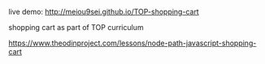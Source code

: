 live demo: http://meiou9sei.github.io/TOP-shopping-cart

shopping cart as part of TOP curriculum

https://www.theodinproject.com/lessons/node-path-javascript-shopping-cart

